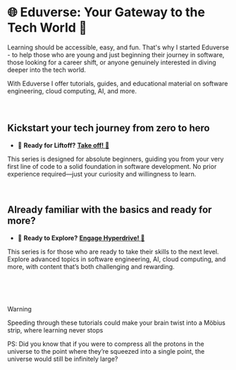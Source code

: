 # 🌐 Eduverse: Your Gateway to the Tech World 🚀
Learning should be accessible, easy, and fun. That's why I started Eduverse - to help those who are young and just beginning their journey in software, those looking for a career shift, or anyone genuinely interested in diving deeper into the tech world.

With Eduverse I offer tutorials, guides, and educational material on software engineering, cloud computing, AI, and more.
<br>
<br>
<br>
## Kickstart your tech journey from zero to hero
  - 🚀 **Ready for Liftoff?** [**Take off! 🚀**](#link)

This series is designed for absolute beginners, guiding you from your very first line of code to a solid foundation in software development. No prior experience required—just your curiosity and willingness to learn.
  
<br>

## Already familiar with the basics and ready for more? 
  - 🌌 **Ready to Explore?** [**Engage Hyperdrive! 🌌**](#link)

This series is for those who are ready to take their skills to the next level. Explore advanced topics in software engineering, AI, cloud computing, and more, with content that’s both challenging and rewarding.

<br>
<br>
<br>

> [!WARNING]
> Speeding through these tutorials could make your brain twist into a Möbius strip, where learning never stops

PS: Did you know that if you were to compress all the protons in the universe to the point where they’re squeezed into a single point, the universe would still be infinitely large?
